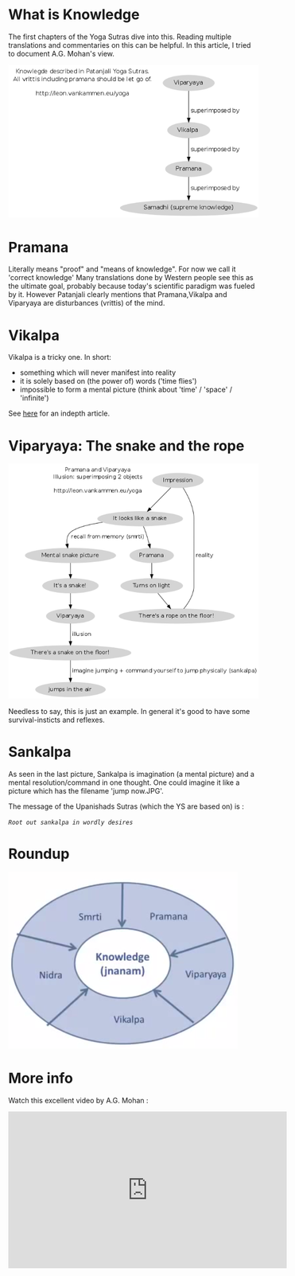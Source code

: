 What is Knowledge
=================

The first chapters of the Yoga Sutras dive into this.
Reading multiple translations and commentaries on this can be helpful.
In this article, I tried to document A.G. Mohan's view.

<img src="res/yoga-sutras-knowledge.dot.png" />

# Pramana 

Literally means "proof" and "means of knowledge".
For now we call it 'correct knowledge'
Many translations done by Western people see this as the ultimate goal, probably
  because today's scientific paradigm was fueled by it.
 However Patanjali clearly mentions that Pramana,Vikalpa and Viparyaya are disturbances (vrittis) of the mind.

# Vikalpa

Vikalpa is a tricky one.
In short:

* something which will never manifest into reality 
* it is solely based on (the power of) words ('time flies')
* impossible to form a mental picture (think about 'time' / 'space' / 'infinite')

See [here](Vikalpa.html) for an indepth article.

# Viparyaya: The snake and the rope 

<img src="res/yoga-sutras-knowledge-3.dot.png" />

Needless to say, this is just an example.
In general it's good to have some survival-insticts and reflexes. 

# Sankalpa 

As seen in the last picture, Sankalpa is imagination (a mental picture) and a mental resolution/command in one thought.
One could imagine it like a picture which has the filename 'jump now.JPG'.

The message of the Upanishads Sutras (which the YS are based on) is : 

<i>`Root out sankalpa in wordly desires`</i>

# Roundup 

<img src="res/yoga-sutras-patanjali-illustration-ag-mohan.jpg"/>

# More info 

Watch this excellent video by A.G. Mohan :

<iframe width="560" height="315" src="https://www.youtube.com/embed/r8CVdGzccT0" frameborder="0" allowfullscreen></iframe>
